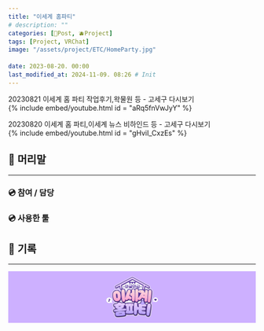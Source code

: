 ```yaml
---
title: "이세계 홈파티"
# description: ""
categories: [📀Post, 🫐Project]
tags: [Project, VRChat]
image: "/assets/project/ETC/HomeParty.jpg"

date: 2023-08-20. 00:00
last_modified_at: 2024-11-09. 08:26 # Init
---
```


20230821 이세계 홈 파티 작업후기,왁물원 등 - 고세구 다시보기  
{% include embed/youtube.html id = "aRq5fnVwJyY" %}

20230820 이세계 홈 파티,이세계 뉴스 비하인드 등 - 고세구 다시보기  
{% include embed/youtube.html id = "gHviI_CxzEs" %}

## 📀 머리말

---

### 💿 참여 / 담당

### 💿 사용한 툴

## 📀 기록

---

![ISD_HomeParty_Banner](/assets/project/ISD_HomeParty/ISD_HomeParty_Banner.jpg)
